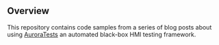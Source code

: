 ## Overview

This repository contains code samples from a series of blog posts about using [AuroraTests](https://datajob.se/introducing-aurora-tests-comprehensive-solution-for-hmi-testing/) an automated black-box HMI testing framework.